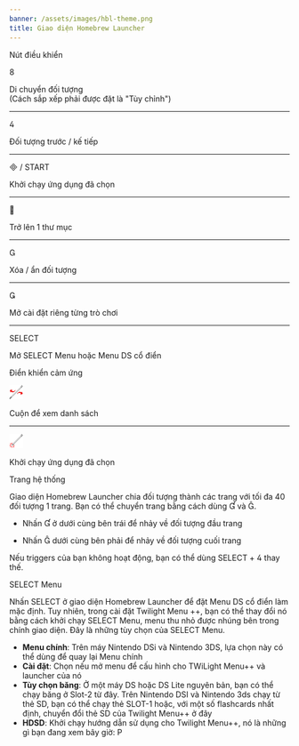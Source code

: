 ```yaml
---
banner: /assets/images/hbl-theme.png
title: Giao diện Homebrew Launcher
---
```


<div id="button-controls" class="section-title">Nút điều khiển</div>
<div class="section-body">
    <div class="button-action-group">
        <p class="button-action button">&#xE079;</p>
        <p class="button-action-text">Di chuyển đối tượng<br>(Cách sắp xếp phải được đặt là "Tùy chỉnh")</p>
    </div>
    <hr>
    <div class="button-action-group">
        <p class="button-action button">&#xE07E;</p>
        <p class="button-action-text">Đối tượng trước / kế tiếp</p>
    </div>
    <hr>
    <div class="button-action-group">
        <p class="button-action"><span class="button">&#xE000; /</span> START</p>
        <p class="button-action-text">Khởi chạy ứng dụng đã chọn</p>
    </div>
    <hr>
    <div class="button-action-group">
        <p class="button-action button">&#xE001;</p>
        <p class="button-action-text">Trở lên 1 thư mục</p>
    </div>
    <hr>
    <div class="button-action-group">
        <p class="button-action button">&#xE002;</p>
        <p class="button-action-text">Xóa / ẩn đối tượng</p>
    </div>
    <hr>
    <div class="button-action-group">
        <p class="button-action button">&#xE003;</p>
        <p class="button-action-text">Mở cài đặt riêng từng trò chơi</p>
    </div>
    <hr>
    <div class="button-action-group">
        <p class="button-action">SELECT</p>
        <p class="button-action-text">Mở SELECT Menu hoặc Menu DS cổ điển</p>
    </div>
</div>

<div id="touch-controls" class="section-title">Điển khiển cảm ứng</div>
<div class="section-body">
    <div class="button-action-group">
        <p class="button-action"><img src="/assets/images/left-right.png"></p>
        <p class="button-action-text">Cuộn để xem danh sách</p>
    </div>
    <hr>
    <div class="button-action-group">
        <p class="button-action"><img src="/assets/images/tap.png"></p>
        <p class="button-action-text">Khởi chạy ứng dụng đã chọn</p>
    </div>
    <!-- <hr>
    <div>
        <p>
            If the Sort Method is set to "Custom", you can drag the icon up to move it.
        </p>
    </div> -->
</div>

<div id="page-system" class="section-title">Trang hệ thống</div>
<div class="section-body">
    <p>
        Giao diện Homebrew Launcher chia đối tượng thành các trang với tối đa 40 đối tượng 1 trang. Bạn có thể chuyển trang bằng cách dùng &#xE004; và &#xE005;.
    </p>
    <ul>
        <li><p>Nhấn &#xE004; ở dưới cùng bên trái để nhảy về đối tượng đầu trang</p></li>
        <li><p>Nhấn &#xE005; dưới cùng bên phải để nhảy về đối tượng cuối trang</p></li>
    </ul>
    <p>
        Nếu triggers của bạn không hoạt động, bạn có thể dùng SELECT + &#xE07E; thay thế.
    </p>
</div>

<div id="select-menu" class="section-title">SELECT Menu</div>
<div class="section-body">
    <p>
        Nhấn SELECT ở giao diện Homebrew Launcher để đặt Menu DS cổ điển làm mặc định. Tuy nhiên, trong cài đặt Twilight Menu ++, bạn có thể thay đổi nó bằng cách khởi chạy SELECT Menu, menu thu nhỏ được nhúng bên trong chính giao diện. Đây là những tùy chọn của SELECT Menu.
    </p>
    <ul>
        <li><strong>Menu chính</strong>: Trên máy Nintendo DSi và Nintendo 3DS, lựa chọn này có thể dùng để quay lại Menu chính</li>
        <li><strong>Cài đặt</strong>: Chọn nếu mở menu để cấu hình cho TWiLight Menu++ và launcher của nó</li>
        <li><strong>Tùy chọn băng</strong>: Ở một máy DS hoặc DS Lite nguyên bản, bạn có thể chạy băng ở Slot-2 từ đây. Trên Nintendo DSI và Nintendo 3ds chạy từ thẻ SD, bạn có thể chạy thẻ SLOT-1 hoặc, với một số flashcards nhất định, chuyển đổi thẻ SD của Twilight Menu++ ở đây</li>
        <li><strong>HDSD</strong>: Khởi chạy hướng dẫn sử dụng cho Twilight Menu++, nó là những gì bạn đang xem bây giờ: P</li>
    </ul>
</div>
